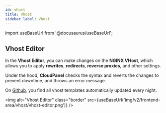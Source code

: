 ```yaml
---
id: vhost
title: Vhost
sidebar_label: Vhost
---
```


import useBaseUrl from '@docusaurus/useBaseUrl';

## Vhost Editor

In the **Vhost Editor**, you can make changes on the **NGINX VHost**, which allows you to apply **rewrites**, **redirects**, **reverse proxies**, and other settings.

Under the hood, **CloudPanel** checks the syntax and reverts the changes to prevent downtime, and throws an error message.

On [Github](https://github.com/cloudpanel-io/vhost-templates/tree/master/v2), you find all vhost templates automatically updated every night.

<img alt="Vhost Editor" class="border" src={useBaseUrl('img/v2/frontend-area/vhost/vhost-editor.png')} />

